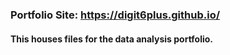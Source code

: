 ### Portfolio Site: https://digit6plus.github.io/
#### This houses files for the data analysis portfolio.
